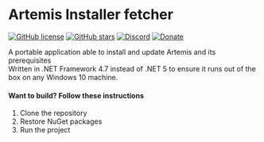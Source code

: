 # Artemis Installer fetcher
[![GitHub license](https://img.shields.io/badge/license-noncommercial-blue.svg)](https://github.com/SpoinkyNL/Artemis/blob/master/LICENSE)
[![GitHub stars](https://img.shields.io/github/stars/Artemis-RGB/Artemis.Installer.svg)](https://github.com/Artemis-RGB/Artemis.Installer/stargazers)
[![Discord](https://img.shields.io/discord/392093058352676874?logo=discord&logoColor=white)](https://discord.gg/S3MVaC9) 
[![Donate](https://img.shields.io/badge/Donate-PayPal-green.svg)](https://www.paypal.com/cgi-bin/webscr?cmd=_s-xclick&hosted_button_id=VQBAEJYUFLU4J) 

A portable application able to install and update Artemis and its prerequisites  
Written in .NET Framework 4.7 instead of .NET 5 to ensure it runs out of the box on any Windows 10 machine.

#### Want to build? Follow these instructions
1. Clone the repository
2. Restore NuGet packages
3. Run the project
